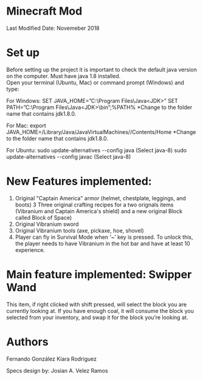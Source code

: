 # Minecraft Mod
Last Modified Date: Novemeber 2018

# Set up
Before setting up the project it is important to check the default java version on the computer. Must have java 1.8 installed.   
Open your terminal (Ubuntu, Mac) or command prompt (Windows) and type:  

For Windows:
SET JAVA_HOME=”C:\Program Files\Java\<JDK>” 
SET PATH=”C:\Program Files\Java\<JDK>\bin”;%PATH% *Change <JDK> to the folder name that contains jdk1.8.0. 
  
For Mac:
export JAVA_HOME=/Library/Java/JavaVirtualMachines/<JDK>/Contents/Home *Change <JDK> to the folder name that contains jdk1.8.0.   
  
For Ubuntu:
sudo update-alternatives --config java ​(Select java-8) sudo update-alternatives --config javac ​(Select java-8) 

# New Features implemented:
1. Original "Captain America" armor (helmet, chestplate, leggings, and boots)
3 Three original crafting recipes for a two orignals items (Vibranium and Captain America's shield) and a new original Block called Block of Space)
3. Original Vibranium sword
4. Original Vibranium tools (axe, pickaxe, hoe, shovel) 
5. Player can fly in Survival Mode when ‘~’ key is pressed. To unlock this, the player needs to have Vibranium in the hot bar and have at least 10 experience.

# Main feature implemented: Swipper Wand
This item, if right clicked with shift pressed, will select the block you are currently looking at. If you have enough coal, it will consume the block you selected from your inventory, and swap it for the block you’re looking at.

# Authors
Fernando González
Kiara Rodríguez

Specs design by: Josian A. Velez Ramos
